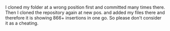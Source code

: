 I cloned my folder at a wrong position first and committed many times there. Then I cloned the repository again at new pos. and added my files there
and therefore it is showing 866+ insertions in one go. So please don't consider it as a cheating.
